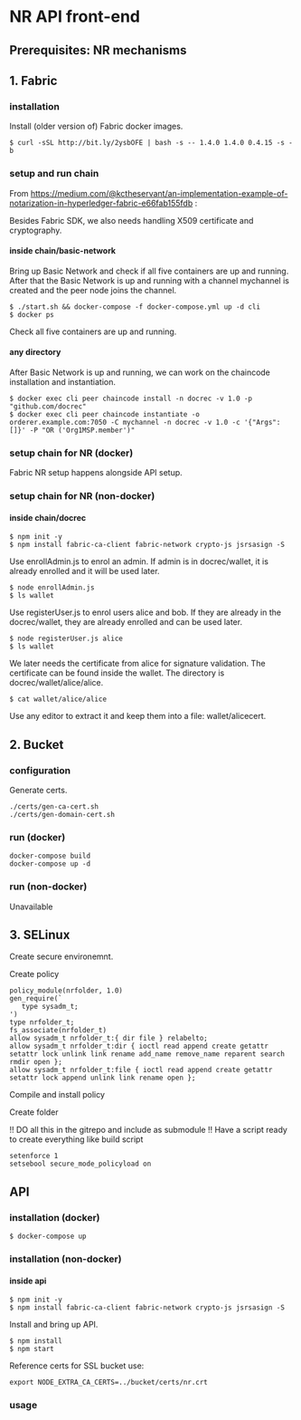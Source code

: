 # NR API front-end

## Prerequisites: NR mechanisms

## 1. Fabric

### installation

Install (older version of) Fabric docker images.

```
$ curl -sSL http://bit.ly/2ysbOFE | bash -s -- 1.4.0 1.4.0 0.4.15 -s -b
```

### setup and run chain

From https://medium.com/@kctheservant/an-implementation-example-of-notarization-in-hyperledger-fabric-e66fab155fdb :

Besides Fabric SDK, we also needs handling X509 certificate and cryptography.

#### inside chain/basic-network

Bring up Basic Network and check if all five containers are up and running. After that the Basic Network is up and running with a channel mychannel is created and the peer node joins the channel.

```
$ ./start.sh && docker-compose -f docker-compose.yml up -d cli
$ docker ps
```
Check all five containers are up and running.

#### any directory

After Basic Network is up and running, we can work on the chaincode installation and instantiation.

```
$ docker exec cli peer chaincode install -n docrec -v 1.0 -p "github.com/docrec"
$ docker exec cli peer chaincode instantiate -o orderer.example.com:7050 -C mychannel -n docrec -v 1.0 -c '{"Args":[]}' -P "OR ('Org1MSP.member')"
```

### setup chain for NR (docker)

Fabric NR setup happens alongside API setup.

### setup chain for NR (non-docker)

#### inside chain/docrec

```
$ npm init -y
$ npm install fabric-ca-client fabric-network crypto-js jsrsasign -S
```

Use enrollAdmin.js to enrol an admin. If admin is in docrec/wallet, it is already enrolled and it will be used later.

```
$ node enrollAdmin.js
$ ls wallet
```

Use registerUser.js to enrol users alice and bob. If they are already in the docrec/wallet, they are already enrolled and can be used later.

```
$ node registerUser.js alice
$ ls wallet
```

We later needs the certificate from alice for signature validation. The certificate can be found inside the wallet. The directory is docrec/wallet/alice/alice.

```
$ cat wallet/alice/alice
```

Use any editor to extract it and keep them into a file: wallet/alicecert.

## 2. Bucket

### configuration

Generate certs.

```
./certs/gen-ca-cert.sh
./certs/gen-domain-cert.sh
```

### run (docker)

```
docker-compose build
docker-compose up -d
```

### run (non-docker)

Unavailable

## 3. SELinux

Create secure environemnt.

Create policy

```
policy_module(nrfolder, 1.0)
gen_require(`
   type sysadm_t;
')
type nrfolder_t;
fs_associate(nrfolder_t)
allow sysadm_t nrfolder_t:{ dir file } relabelto;
allow sysadm_t nrfolder_t:dir { ioctl read append create getattr setattr lock unlink link rename add_name remove_name reparent search rmdir open };
allow sysadm_t nrfolder_t:file { ioctl read append create getattr setattr lock append unlink link rename open };             
```

Compile and install policy

Create folder

!! DO all this in the gitrepo and include as submodule
!! Have a script ready to create everything like build script


```
setenforce 1
setsebool secure_mode_policyload on
```

## API

### installation (docker)

```
$ docker-compose up
```

### installation (non-docker)

#### inside api

```
$ npm init -y
$ npm install fabric-ca-client fabric-network crypto-js jsrsasign -S
```

Install and bring up API.

```
$ npm install
$ npm start
```

Reference certs for SSL bucket use:

```
export NODE_EXTRA_CA_CERTS=../bucket/certs/nr.crt
```

### usage
